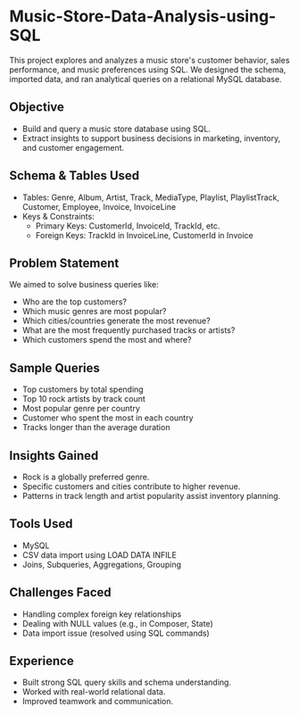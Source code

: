# Music-Store-Data-Analysis-using-SQL

This project explores and analyzes a music store's customer behavior, sales performance, and music preferences using SQL. We designed the schema, imported data, and ran analytical queries on a relational MySQL database.

## Objective

- Build and query a music store database using SQL.
- Extract insights to support business decisions in marketing, inventory, and customer engagement.

## Schema & Tables Used

- Tables: Genre, Album, Artist, Track, MediaType, Playlist, PlaylistTrack, Customer, Employee, Invoice, InvoiceLine
- Keys & Constraints: 
  - Primary Keys: CustomerId, InvoiceId, TrackId, etc.
  - Foreign Keys: TrackId in InvoiceLine, CustomerId in Invoice

## Problem Statement

We aimed to solve business queries like:
- Who are the top customers?
- Which music genres are most popular?
- Which cities/countries generate the most revenue?
- What are the most frequently purchased tracks or artists?
- Which customers spend the most and where?

## Sample Queries

- Top customers by total spending
- Top 10 rock artists by track count
- Most popular genre per country
- Customer who spent the most in each country
- Tracks longer than the average duration

## Insights Gained

- Rock is a globally preferred genre.
- Specific customers and cities contribute to higher revenue.
- Patterns in track length and artist popularity assist inventory planning.

## Tools Used

- MySQL
- CSV data import using LOAD DATA INFILE
- Joins, Subqueries, Aggregations, Grouping

## Challenges Faced

- Handling complex foreign key relationships
- Dealing with NULL values (e.g., in Composer, State)
- Data import issue (resolved using SQL commands)

## Experience

- Built strong SQL query skills and schema understanding.
- Worked with real-world relational data.
- Improved teamwork and communication.
